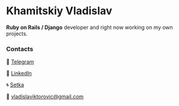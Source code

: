 # Khamitskiy Vladislav
**Ruby on Rails / Django** developer and right now working on my own projects.

### Contacts
:iphone: [Telegram](https://t.me/vladislav_khamitskiy)

:busts_in_silhouette: [LinkedIn](http://www.linkedin.com/in/vladislav-khamitskiy)

:cyclone:	[Setka](https://setka.ru/accounts/51389) 

:email: vladislaviktorovic@gmail.com
